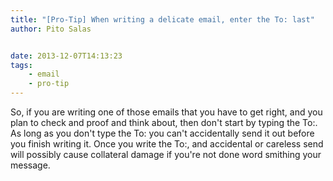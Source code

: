 ```yaml
---
title: "[Pro-Tip] When writing a delicate email, enter the To: last"
author: Pito Salas


date: 2013-12-07T14:13:23
tags:
    - email
    - pro-tip
---
```




So, if you are writing one of those emails that you have to get right, and you
plan to check and proof and think about, then don't start by typing the To:.
As long as you don't type the To: you can't accidentally send it out before
you finish writing it. Once you write the To:, and accidental or careless send
will possibly cause collateral damage if you're not done word smithing your
message.


